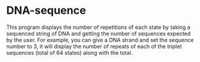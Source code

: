 # DNA-sequence
This program displays the number of repetitions of each state by taking a sequenced string of DNA and getting the number of sequences expected by the user.
For example, you can give a DNA strand and set the sequence number to 3, it will display the number of repeats of each of the triplet sequences (total of 64 states) along with the total.
